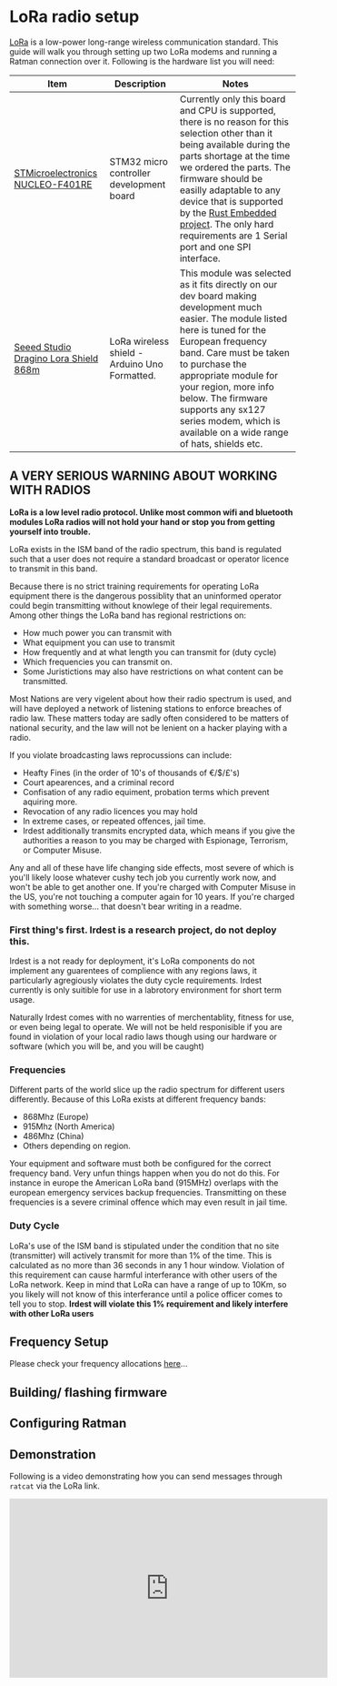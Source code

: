 # LoRa radio setup

[LoRa]() is a low-power long-range wireless communication standard.
This guide will walk you through setting up two LoRa modems and
running a Ratman connection over it.  Following is the hardware list
you will need:

| Item                                                                                                                                     | Description                              | Notes                                                                                                                                                                                               |
|------------------------------------------------------------------------------------------------------------------------------------------|------------------------------------------|------------------------------------------------------------------------------------------------------------------------------------------------------------------------------------------------------------|
| [STMicroelectronics NUCLEO-F401RE](https://eu.mouser.com/ProductDetail/STMicroelectronics/NUCLEO-F401RE?qs=fK8dlpkaUMvGeToFJ6rzdA%3D%3D) | STM32 micro controller development board | Currently only this board and CPU is supported, there is no reason for this selection other than it being available during the parts shortage at the time we ordered the parts. The firmware should be easilly adaptable to any device that is supported by the [Rust Embedded project](https://github.com/rust-embedded). The only hard requirements are 1 Serial port and one SPI interface. |
| [Seeed Studio Dragino Lora Shield 868m](https://eu.mouser.com/ProductDetail/Seeed-Studio/114990615?qs=GZwCxkjl%252BU02ODDBHQ6wrw%3D%3D)  | LoRa wireless shield - Arduino Uno Formatted. | This module was selected as it fits directly on our dev board making development much easier. The module listed here is tuned for the European frequency band. Care must be taken to purchase the appropriate module for your region, more info below. The firmware supports any sx127 series modem, which is available on a wide range of hats, shields etc.                    |


## A VERY SERIOUS WARNING ABOUT WORKING WITH RADIOS
**LoRa is a low level radio protocol. Unlike most common wifi and bluetooth modules LoRa radios will not hold your hand or stop you from getting yourself into trouble.**

LoRa exists in the ISM band of the radio spectrum, this band is regulated such that a user does not require a standard broadcast or operator licence to transmit in this band. 

Because there is no strict training requirements for operating LoRa equipment there is the dangerous possiblity that an uninformed operator could begin transmitting without knowlege of their legal requirements. Among other things the LoRa band has regional restrictions on:

  * How much power you can transmit with
  * What equipment you can use to transmit
  * How frequently and at what length you can transmit for (duty cycle)
  * Which frequencies you can transmit on.
  * Some Juristictions may also have restrictions on what content can be transmitted.

Most Nations are very vigelent about how their radio spectrum is used, and will have deployed a network of listening stations to enforce breaches of radio law. These matters today are sadly often considered to be matters of national security, and the law will not be lenient on a hacker playing with a radio. 

If you violate broadcasting laws reprocussions can include:
 
 * Heafty Fines (in the order of 10's of thousands of €/$/£'s)
 * Court apearences, and a criminal record
 * Confisation of any radio equiment, probation terms which prevent aquiring more.
 * Revocation of any radio licences you may hold
 * In extreme cases, or repeated offences, jail time.
 * Irdest additionally transmits encrypted data, which means if you give the authorities a reason to you may be charged with Espionage, Terrorism, or Computer Misuse. 

Any and all of these have life changing side effects, most severe of which is you'll likely loose whatever cushy tech job you currently work now, and won't be able to get another one. If you're charged with Computer Misuse in the US, you're not touching a computer again for 10 years. If you're charged with something worse... that doesn't bear writing in a readme.

### First thing's first. Irdest is a research project, do not deploy this.
Irdest is a not ready for deployment, it's LoRa components do not implement any guarentees of complience with any regions laws, it particularly agregiously violates the duty cycle requirements. Irdest currently is only suitible for use in a labrotory environment for short term usage.

Naturally Irdest comes with no warrenties of merchentablity, fitness for use, or even being legal to operate. We will not be held responisible if you are found in violation of your local radio laws though using our hardware or software (which you will be, and you will be caught)

### Frequencies
Different parts of the world slice up the radio spectrum for different users differently. Because of this LoRa exists at different frequency bands:

  * 868Mhz (Europe)
  * 915Mhz (North America)
  * 486Mhz (China)
  * Others depending on region. 

Your equipment and software must both be configured for the correct frequency band. Very unfun things happen when you do not do this. For instance in europe the American LoRa band (915MHz) overlaps with the european emergency services backup frequencies. Transmitting on these frequencies is a severe criminal offence which may even result in jail time. 

### Duty Cycle
LoRa's use of the ISM band is stipulated under the condition that no site (transmitter) will actively transmit for more than 1% of the time. This is calculated as no more than 36 seconds in any 1 hour window. Violation of this requirement can cause harmful interferance with other users of the LoRa network. Keep in mind that LoRa can have a range of up to 10Km, so you likely will not know of this interferance until a police officer comes to tell you to stop. **Irdest will violate this 1% requirement and likely interfere with other LoRa users**


## Frequency Setup

Please check your frequency allocations [here](wikipedia-whatever)...


## Building/ flashing firmware


## Configuring Ratman


## Demonstration

Following is a video demonstrating how you can send messages through
`ratcat` via the LoRa link.

<iframe title="LoRa Irdest Demo (September 2022)" src="https://diode.zone/videos/embed/bccc81ae-495f-409f-86df-97c5b64e8c98" allowfullscreen="" sandbox="allow-same-origin allow-scripts allow-popups" width="560" height="315" frameborder="0"></iframe>
